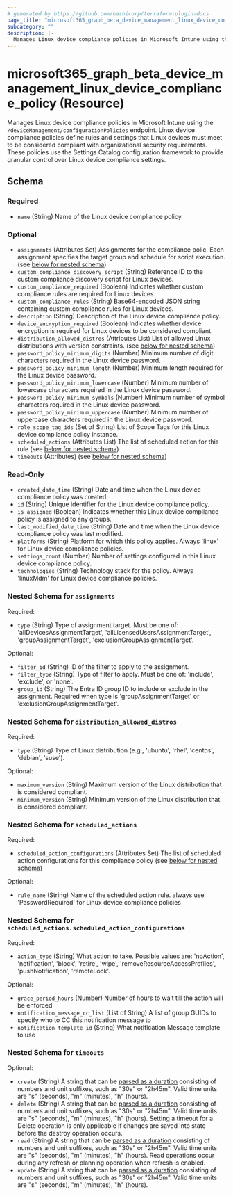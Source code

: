 ```yaml
---
# generated by https://github.com/hashicorp/terraform-plugin-docs
page_title: "microsoft365_graph_beta_device_management_linux_device_compliance_policy Resource - terraform-provider-microsoft365"
subcategory: ""
description: |-
  Manages Linux device compliance policies in Microsoft Intune using the /deviceManagement/configurationPolicies endpoint. Linux device compliance policies define rules and settings that Linux devices must meet to be considered compliant with organizational security requirements. These policies use the Settings Catalog configuration framework to provide granular control over Linux device compliance settings.
---
```


# microsoft365_graph_beta_device_management_linux_device_compliance_policy (Resource)

Manages Linux device compliance policies in Microsoft Intune using the `/deviceManagement/configurationPolicies` endpoint. Linux device compliance policies define rules and settings that Linux devices must meet to be considered compliant with organizational security requirements. These policies use the Settings Catalog configuration framework to provide granular control over Linux device compliance settings.



<!-- schema generated by tfplugindocs -->
## Schema

### Required

- `name` (String) Name of the Linux device compliance policy.

### Optional

- `assignments` (Attributes Set) Assignments for the compliance polic. Each assignment specifies the target group and schedule for script execution. (see [below for nested schema](#nestedatt--assignments))
- `custom_compliance_discovery_script` (String) Reference ID to the custom compliance discovery script for Linux devices.
- `custom_compliance_required` (Boolean) Indicates whether custom compliance rules are required for Linux devices.
- `custom_compliance_rules` (String) Base64-encoded JSON string containing custom compliance rules for Linux devices.
- `description` (String) Description of the Linux device compliance policy.
- `device_encryption_required` (Boolean) Indicates whether device encryption is required for Linux devices to be considered compliant.
- `distribution_allowed_distros` (Attributes List) List of allowed Linux distributions with version constraints. (see [below for nested schema](#nestedatt--distribution_allowed_distros))
- `password_policy_minimum_digits` (Number) Minimum number of digit characters required in the Linux device password.
- `password_policy_minimum_length` (Number) Minimum length required for the Linux device password.
- `password_policy_minimum_lowercase` (Number) Minimum number of lowercase characters required in the Linux device password.
- `password_policy_minimum_symbols` (Number) Minimum number of symbol characters required in the Linux device password.
- `password_policy_minimum_uppercase` (Number) Minimum number of uppercase characters required in the Linux device password.
- `role_scope_tag_ids` (Set of String) List of Scope Tags for this Linux device compliance policy instance.
- `scheduled_actions` (Attributes List) The list of scheduled action for this rule (see [below for nested schema](#nestedatt--scheduled_actions))
- `timeouts` (Attributes) (see [below for nested schema](#nestedatt--timeouts))

### Read-Only

- `created_date_time` (String) Date and time when the Linux device compliance policy was created.
- `id` (String) Unique identifier for the Linux device compliance policy.
- `is_assigned` (Boolean) Indicates whether this Linux device compliance policy is assigned to any groups.
- `last_modified_date_time` (String) Date and time when the Linux device compliance policy was last modified.
- `platforms` (String) Platform for which this policy applies. Always 'linux' for Linux device compliance policies.
- `settings_count` (Number) Number of settings configured in this Linux device compliance policy.
- `technologies` (String) Technology stack for the policy. Always 'linuxMdm' for Linux device compliance policies.

<a id="nestedatt--assignments"></a>
### Nested Schema for `assignments`

Required:

- `type` (String) Type of assignment target. Must be one of: 'allDevicesAssignmentTarget', 'allLicensedUsersAssignmentTarget', 'groupAssignmentTarget', 'exclusionGroupAssignmentTarget'.

Optional:

- `filter_id` (String) ID of the filter to apply to the assignment.
- `filter_type` (String) Type of filter to apply. Must be one of: 'include', 'exclude', or 'none'.
- `group_id` (String) The Entra ID group ID to include or exclude in the assignment. Required when type is 'groupAssignmentTarget' or 'exclusionGroupAssignmentTarget'.


<a id="nestedatt--distribution_allowed_distros"></a>
### Nested Schema for `distribution_allowed_distros`

Required:

- `type` (String) Type of Linux distribution (e.g., 'ubuntu', 'rhel', 'centos', 'debian', 'suse').

Optional:

- `maximum_version` (String) Maximum version of the Linux distribution that is considered compliant.
- `minimum_version` (String) Minimum version of the Linux distribution that is considered compliant.


<a id="nestedatt--scheduled_actions"></a>
### Nested Schema for `scheduled_actions`

Required:

- `scheduled_action_configurations` (Attributes Set) The list of scheduled action configurations for this compliance policy (see [below for nested schema](#nestedatt--scheduled_actions--scheduled_action_configurations))

Optional:

- `rule_name` (String) Name of the scheduled action rule. always use 'PasswordRequired' for Linux device compliance policies

<a id="nestedatt--scheduled_actions--scheduled_action_configurations"></a>
### Nested Schema for `scheduled_actions.scheduled_action_configurations`

Required:

- `action_type` (String) What action to take. Possible values are: 'noAction', 'notification', 'block', 'retire', 'wipe', 'removeResourceAccessProfiles', 'pushNotification', 'remoteLock'.

Optional:

- `grace_period_hours` (Number) Number of hours to wait till the action will be enforced
- `notification_message_cc_list` (List of String) A list of group GUIDs to specify who to CC this notification message to
- `notification_template_id` (String) What notification Message template to use



<a id="nestedatt--timeouts"></a>
### Nested Schema for `timeouts`

Optional:

- `create` (String) A string that can be [parsed as a duration](https://pkg.go.dev/time#ParseDuration) consisting of numbers and unit suffixes, such as "30s" or "2h45m". Valid time units are "s" (seconds), "m" (minutes), "h" (hours).
- `delete` (String) A string that can be [parsed as a duration](https://pkg.go.dev/time#ParseDuration) consisting of numbers and unit suffixes, such as "30s" or "2h45m". Valid time units are "s" (seconds), "m" (minutes), "h" (hours). Setting a timeout for a Delete operation is only applicable if changes are saved into state before the destroy operation occurs.
- `read` (String) A string that can be [parsed as a duration](https://pkg.go.dev/time#ParseDuration) consisting of numbers and unit suffixes, such as "30s" or "2h45m". Valid time units are "s" (seconds), "m" (minutes), "h" (hours). Read operations occur during any refresh or planning operation when refresh is enabled.
- `update` (String) A string that can be [parsed as a duration](https://pkg.go.dev/time#ParseDuration) consisting of numbers and unit suffixes, such as "30s" or "2h45m". Valid time units are "s" (seconds), "m" (minutes), "h" (hours).
